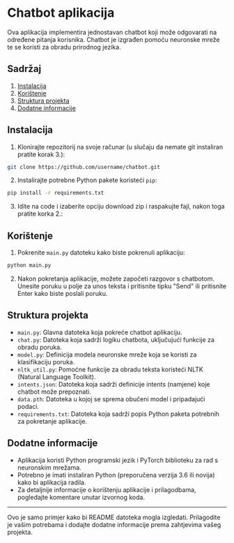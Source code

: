 # Chatbot aplikacija

Ova aplikacija implementira jednostavan chatbot koji može odgovarati na određene pitanja korisnika. Chatbot je izgrađen pomoću neuronske mreže te se koristi za obradu prirodnog jezika.

## Sadržaj

1. [Instalacija](#instalacija)
2. [Korištenje](#korištenje)
3. [Struktura projekta](#struktura-projekta)
4. [Dodatne informacije](#dodatne-informacije)

## Instalacija

1. Klonirajte repozitorij na svoje računar (u slučaju da nemate git instaliran pratite korak 3.):

```bash
git clone https://github.com/username/chatbot.git
```

2. Instalirajte potrebne Python pakete koristeći `pip`:

```bash
pip install -r requirements.txt
```

3. Idite na code i izaberite opciju download zip i raspakujte fajl, nakon toga pratite korka 2.:

## Korištenje

1. Pokrenite `main.py` datoteku kako biste pokrenuli aplikaciju:

```bash
python main.py
```

2. Nakon pokretanja aplikacije, možete započeti razgovor s chatbotom. Unesite poruku u polje za unos teksta i pritisnite tipku "Send" ili pritisnite Enter kako biste poslali poruku.

## Struktura projekta

- `main.py`: Glavna datoteka koja pokreće chatbot aplikaciju.
- `chat.py`: Datoteka koja sadrži logiku chatbota, uključujući funkcije za obradu poruka.
- `model.py`: Definicija modela neuronske mreže koja se koristi za klasifikaciju poruka.
- `nltk_util.py`: Pomoćne funkcije za obradu teksta koristeći NLTK (Natural Language Toolkit).
- `intents.json`: Datoteka koja sadrži definicije intents (namjene) koje chatbot može prepoznati.
- `data.pth`: Datoteka u kojoj se sprema obučeni model i pripadajući podaci.
- `requirements.txt`: Datoteka koja sadrži popis Python paketa potrebnih za pokretanje aplikacije.

## Dodatne informacije

- Aplikacija koristi Python programski jezik i PyTorch biblioteku za rad s neuronskim mrežama.
- Potrebno je imati instaliran Python (preporučena verzija 3.6 ili novija) kako bi aplikacija radila.
- Za detaljnije informacije o korištenju aplikacije i prilagodbama, pogledajte komentare unutar izvornog koda.

---

Ovo je samo primjer kako bi README datoteka mogla izgledati. Prilagodite je vašim potrebama i dodajte dodatne informacije prema zahtjevima vašeg projekta.
